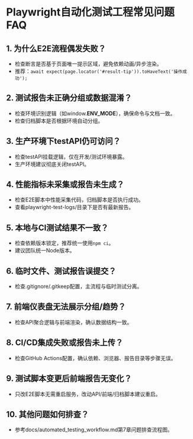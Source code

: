 # Playwright自动化测试工程常见问题FAQ

## 1. 为什么E2E流程偶发失败？
- 检查断言是否基于页面唯一提示区域，避免依赖动画/异步渲染。
- 推荐：`await expect(page.locator('#result-tip')).toHaveText('操作成功');`

## 2. 测试报告未正确分组或数据混淆？
- 检查环境识别逻辑（如window.__ENV_MODE__），确保命令与文档一致。
- 检查归档脚本是否根据环境自动分组。

## 3. 生产环境下testAPI仍可访问？
- 检查testAPI挂载逻辑，仅在开发/测试环境暴露。
- 生产环境建议彻底关闭testAPI。

## 4. 性能指标未采集或报告未生成？
- 检查E2E脚本中性能采集代码，归档脚本是否执行成功。
- 查看playwright-test-logs/目录下是否有最新报告。

## 5. 本地与CI测试结果不一致？
- 检查依赖版本锁定，推荐统一使用`npm ci`。
- 建议团队统一Node版本。

## 6. 临时文件、测试报告误提交？
- 检查.gitignore/.gitkeep配置，主流程与临时测试分离。

## 7. 前端仪表盘无法展示分组/趋势？
- 检查API聚合逻辑与前端渲染，确认数据结构一致。

## 8. CI/CD集成失败或报告未上传？
- 检查GitHub Actions配置，确认依赖、浏览器、报告目录等步骤无误。

## 9. 测试脚本变更后前端报告无变化？
- 只改E2E脚本无需重启服务，改动API/前端/归档脚本建议重启。

## 10. 其他问题如何排查？
- 参考docs/automated_testing_workflow.md第7章问题排查流程图。 